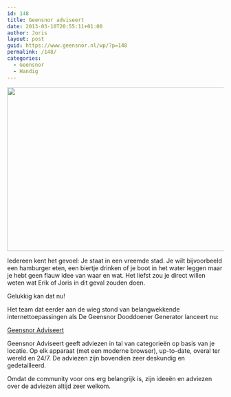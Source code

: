 ```yaml
---
id: 148
title: Geensnor adviseert
date: 2013-03-10T20:55:11+01:00
author: Joris
layout: post
guid: https://www.geensnor.nl/wp/?p=148
permalink: /148/
categories:
  - Geensnor
  - Handig
---
```

<img class="alignnone" alt="" src="https://dl.dropboxusercontent.com/u/267751/perm/advies.png" width="655" height="380" />

Iedereen kent het gevoel: Je staat in een vreemde stad. Je wilt bijvoorbeeld een hamburger eten, een biertje drinken of je boot in het water leggen maar je hebt geen flauw idee van waar en wat. Het liefst zou je direct willen weten wat Erik of Joris in dit geval zouden doen.

Gelukkig kan dat nu!

Het team dat eerder aan de wieg stond van belangwekkende internettoepassingen als De Geensnor Dooddoener Generator lanceert nu:

[Geensnor Adviseert](https://advies.geensnor.nl)

Geensnor Adviseert geeft adviezen in tal van categorieën op basis van je locatie. Op elk apparaat (met een moderne browser), up-to-date, overal ter wereld en 24/7. De adviezen zijn bovendien zeer deskundig en gedetailleerd.

Omdat de community voor ons erg belangrijk is, zijn ideeën en adviezen over de adviezen altijd zeer welkom.